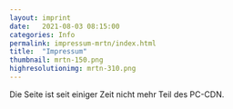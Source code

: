 ```yaml
---
layout: imprint
date:   2021-08-03 08:15:00
categories: Info
permalink: impressum-mrtn/index.html
title:  "Impressum"
thumbnail: mrtn-150.png
highresolutionimg: mrtn-310.png
---
```


<!-- entry-content -->
Die Seite ist seit einiger Zeit nicht mehr Teil des PC-CDN.
<!-- .entry-content -->
